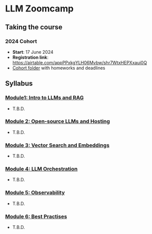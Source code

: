 # LLM Zoomcamp

## Taking the course

### 2024 Cohort

* **Start**: 17 June 2024
* **Registration link**: https://airtable.com/appPPxkgYLH06Mvbw/shr7WtxHEPXxaui0Q
* [Cohort folder](https://github.com/DataTalksClub/llm-zoomcamp/tree/main/cohorts/2024) with homeworks and deadlines


## Syllabus

### [Module1: Intro to LLMs and RAG](module1-intro-to-llm-rag/)
- T.B.D.

### [Module 2: Open-source LLMs and Hosting](module2-oss-llm-rag/)
- T.B.D.

### [Module 3: Vector Search and Embeddings](module3-vector-search-and-embeddings/)
- T.B.D.

### [Module 4: LLM Orchestration](module4-llm-orchestration/)
- T.B.D.

### [Module 5: Observability](module5-observability/)
- T.B.D.

### [Module 6: Best Practises](module6-best-practises/)
- T.B.D.
